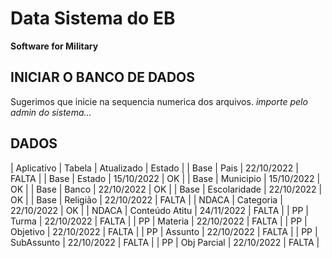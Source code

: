 # Data Sistema do EB
**Software for Military**


INICIAR O BANCO DE DADOS
------------------------
Sugerimos que inicie na sequencia numerica dos arquivos.
*importe pelo admin do sistema...*

DADOS
-----

| Aplicativo |    Tabela      | Atualizado | Estado |
| Base       | Pais           | 22/10/2022 | FALTA  |
| Base       | Estado         | 15/10/2022 |   OK   |
| Base       | Municipio      | 15/10/2022 |   OK   |
| Base       | Banco          | 22/10/2022 |   OK   |
| Base       | Escolaridade   | 22/10/2022 |   OK   |
| Base       | Religião       | 22/10/2022 | FALTA  |
| NDACA      | Categoria      | 22/10/2022 |   OK   |
| NDACA      | Conteúdo Atitu | 24/11/2022 | FALTA  |
| PP         | Turma          | 22/10/2022 | FALTA  |
| PP         | Materia        | 22/10/2022 | FALTA  |
| PP         | Objetivo       | 22/10/2022 | FALTA  |
| PP         | Assunto        | 22/10/2022 | FALTA  |
| PP         | SubAssunto     | 22/10/2022 | FALTA  |
| PP         | Obj Parcial    | 22/10/2022 | FALTA  |
